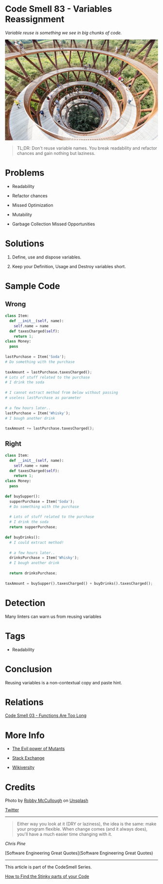 # Code Smell 83 - Variables Reassignment

*Variable reuse is something we see in big chunks of code.*

![Code Smell 83 - Variables Reassignment](robby-mccullough-DtzJFYnFPJ8-unsplash.jpg)

> TL;DR: Don't reuse variable names. You break readability and refactor chances and gain nothing but laziness.

# Problems

- Readability

- Refactor chances

- Missed Optimization

- Mutability

- Garbage Collection Missed Opportunities

# Solutions

1. Define, use and dispose variables.

2. Keep your Definition, Usage and Destroy variables short.

# Sample Code

## Wrong

[Gist Url]: # (https://gist.github.com/mcsee/f97b6362fcfa4018e75d1d2ce9fc9169)
```python
class Item:
  def __init__(self, name):
    self.name = name
  def taxesCharged(self):
    return 1;
class Money:
  pass 

lastPurchase = Item('Soda');
# Do something with the purchase

taxAmount = lastPurchase.taxesCharged();
# Lots of stuff related to the purchase
# I drink the soda

# I cannot extract method from below without passing
# useless lastPurchase as parameter

# a few hours later..
lastPurchase = Item('Whisky');
# I bough another drink

taxAmount += lastPurchase.taxesCharged();
```

## Right

[Gist Url]: # (https://gist.github.com/mcsee/d5f970273099100449221f600cd7612f)
```python
class Item:
  def __init__(self, name):
    self.name = name
  def taxesCharged(self):
    return 1;
class Money:
  pass 
  
def buySupper():
  supperPurchase = Item('Soda');
  # Do something with the purchase
 
  # Lots of stuff related to the purchase
  # I drink the soda
  return supperPurchase;

def buyDrinks():
  # I could extract method! 

  # a few hours later..
  drinksPurchase = Item('Whisky');
  # I bough another drink
  
  return drinksPurchase;

taxAmount = buySupper().taxesCharged() + buyDrinks().taxesCharged();
```

# Detection

Many linters can warn us from reusing variables

# Tags

- Readability

# Conclusion

Reusing variables is a non-contextual copy and paste hint.

# Relations

[Code Smell 03 - Functions Are Too Long](https://maximilianocontieri.com/code-smell-03-functions-are-too-long)

# More Info

- [The Evil power of Mutants](https://maximilianocontieri.com/the-evil-powers-of-mutants)

- [Stack Exchange](https://softwareengineering.stackexchange.com/questions/115520/should-i-reuse-variables)

- [Wikiversity](https://en.wikiversity.org/wiki/Software_Design/Don%27t_reuse_a_variable)

# Credits

Photo by [Robby McCullough](https://unsplash.com/@mybbor) on [Unsplash](https://unsplash.com/s/photos/spiral)

[Twitter](https://twitter.com/1414832436547133440)

* * *

> Either way you look at it (DRY or laziness), the idea is the same: make your program flexible. When change comes (and it always does), you'll have a much easier time changing with it.

_Chris Pine_
 
[Software Engineering Great Quotes](Software Engineering Great Quotes)

* * *

This article is part of the CodeSmell Series.

[How to Find the Stinky parts of your Code](https://maximilianocontieri.com/how-to-find-the-stinky-parts-of-your-code)